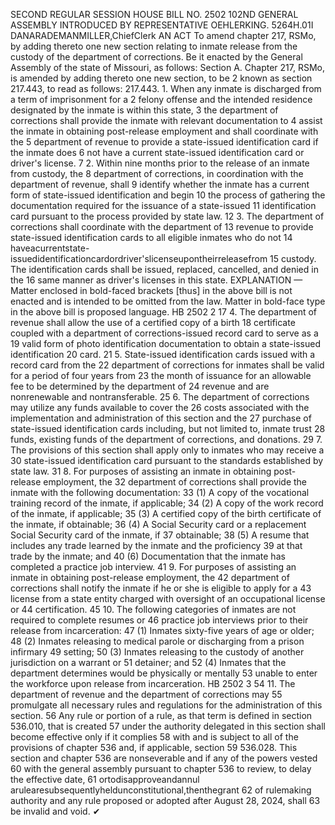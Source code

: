 SECOND REGULAR SESSION
HOUSE BILL NO. 2502
102ND GENERAL ASSEMBLY
INTRODUCED BY REPRESENTATIVE OEHLERKING.
5264H.01I DANARADEMANMILLER,ChiefClerk
AN ACT
To amend chapter 217, RSMo, by adding thereto one new section relating to inmate release
from the custody of the department of corrections.
Be it enacted by the General Assembly of the state of Missouri, as follows:
Section A. Chapter 217, RSMo, is amended by adding thereto one new section, to be
2 known as section 217.443, to read as follows:
217.443. 1. When any inmate is discharged from a term of imprisonment for a
2 felony offense and the intended residence designated by the inmate is within this state,
3 the department of corrections shall provide the inmate with relevant documentation to
4 assist the inmate in obtaining post-release employment and shall coordinate with the
5 department of revenue to provide a state-issued identification card if the inmate does
6 not have a current state-issued identification card or driver's license.
7 2. Within nine months prior to the release of an inmate from custody, the
8 department of corrections, in coordination with the department of revenue, shall
9 identify whether the inmate has a current form of state-issued identification and begin
10 the process of gathering the documentation required for the issuance of a state-issued
11 identification card pursuant to the process provided by state law.
12 3. The department of corrections shall coordinate with the department of
13 revenue to provide state-issued identification cards to all eligible inmates who do not
14 haveacurrentstate-issuedidentificationcardordriver'slicenseupontheirreleasefrom
15 custody. The identification cards shall be issued, replaced, cancelled, and denied in the
16 same manner as driver's licenses in this state.
EXPLANATION — Matter enclosed in bold-faced brackets [thus] in the above bill is not enacted and is
intended to be omitted from the law. Matter in bold-face type in the above bill is proposed language.
HB 2502 2
17 4. The department of revenue shall allow the use of a certified copy of a birth
18 certificate coupled with a department of corrections-issued record card to serve as a
19 valid form of photo identification documentation to obtain a state-issued identification
20 card.
21 5. State-issued identification cards issued with a record card from the
22 department of corrections for inmates shall be valid for a period of four years from
23 the month of issuance for an allowable fee to be determined by the department of
24 revenue and are nonrenewable and nontransferable.
25 6. The department of corrections may utilize any funds available to cover the
26 costs associated with the implementation and administration of this section and the
27 purchase of state-issued identification cards including, but not limited to, inmate trust
28 funds, existing funds of the department of corrections, and donations.
29 7. The provisions of this section shall apply only to inmates who may receive a
30 state-issued identification card pursuant to the standards established by state law.
31 8. For purposes of assisting an inmate in obtaining post-release employment, the
32 department of corrections shall provide the inmate with the following documentation:
33 (1) A copy of the vocational training record of the inmate, if applicable;
34 (2) A copy of the work record of the inmate, if applicable;
35 (3) A certified copy of the birth certificate of the inmate, if obtainable;
36 (4) A Social Security card or a replacement Social Security card of the inmate, if
37 obtainable;
38 (5) A resume that includes any trade learned by the inmate and the proficiency
39 at that trade by the inmate; and
40 (6) Documentation that the inmate has completed a practice job interview.
41 9. For purposes of assisting an inmate in obtaining post-release employment, the
42 department of corrections shall notify the inmate if he or she is eligible to apply for a
43 license from a state entity charged with oversight of an occupational license or
44 certification.
45 10. The following categories of inmates are not required to complete resumes or
46 practice job interviews prior to their release from incarceration:
47 (1) Inmates sixty-five years of age or older;
48 (2) Inmates releasing to medical parole or discharging from a prison infirmary
49 setting;
50 (3) Inmates releasing to the custody of another jurisdiction on a warrant or
51 detainer; and
52 (4) Inmates that the department determines would be physically or mentally
53 unable to enter the workforce upon release from incarceration.
HB 2502 3
54 11. The department of revenue and the department of corrections may
55 promulgate all necessary rules and regulations for the administration of this section.
56 Any rule or portion of a rule, as that term is defined in section 536.010, that is created
57 under the authority delegated in this section shall become effective only if it complies
58 with and is subject to all of the provisions of chapter 536 and, if applicable, section
59 536.028. This section and chapter 536 are nonseverable and if any of the powers vested
60 with the general assembly pursuant to chapter 536 to review, to delay the effective date,
61 ortodisapproveandannul arulearesubsequentlyheldunconstitutional,thenthegrant
62 of rulemaking authority and any rule proposed or adopted after August 28, 2024, shall
63 be invalid and void.
✔